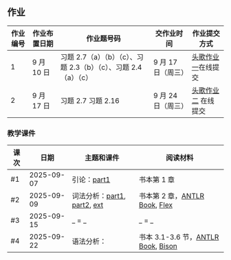## 作业

| 作业编号 | 作业布置日期 | 作业题号码                                                      | 交作业时间         | 作业提交方式                                                                                  |
| -------- | ------------ | --------------------------------------------------------------- | ------------------ | --------------------------------------------------------------------------------------------- |
| 1        | 9 月 10 日   | 习题 2.7（a）（b）（c）、习题 2.3（b）（c）、习题 2.4（a）（c） | 9 月 17 日（周三） | [头歌作业一](https://educoder.ustc.edu.cn/classrooms/212/common_homework/494/detail)在线提交  |
| 2        | 9 月 17 日   | 习题 2.7 习题 2.16                                              | 9 月 24 日（周三） | [头歌作业二](https://educoder.ustc.edu.cn/classrooms/212/common_homework/498/detail) 在线提交 |

### 教学课件

| 课次 | 日期       | 主题和课件                                                                                                                                           | 阅读材料                                                                                         |
| ---- | ---------- | ---------------------------------------------------------------------------------------------------------------------------------------------------- | ------------------------------------------------------------------------------------------------ |
| #1   | 2025-09-07 | 引论：[part1](./slides/01-intro.pdf)                                                                                                                 | 书本第 1 章                                                                                        |
| #2   | 2025-09-09 | 词法分析：[part1](./slides/02-lexicalAnalysis-Part1.pdf), [part2](./slides/02-lexicalAnalysis-Part2.pdf), [ext](./slides/02-lexicalAnalysis-Ext.pdf) | 书本第 2 章，[ANTLR Book](https://www.antlr.org/), [Flex](https://github.com/westes/flex/releases) |
| #3   | 2025-09-15 | _ = _                                                                                                                                                | _ = _                                                                                            |
| #4   | 2025-09-22 | 语法分析：                                                                                                                                           | 书本 3.1-3.6 节，[ANTLR Book](https://www.antlr.org/), [Bison](http://www.gnu.org/software/bison/) |
